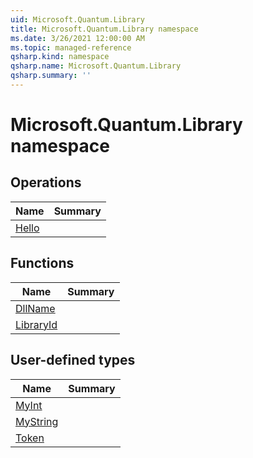 ```yaml
---
uid: Microsoft.Quantum.Library
title: Microsoft.Quantum.Library namespace
ms.date: 3/26/2021 12:00:00 AM
ms.topic: managed-reference
qsharp.kind: namespace
qsharp.name: Microsoft.Quantum.Library
qsharp.summary: ''
---
```


# Microsoft.Quantum.Library namespace




<!-- summaries -->

## Operations

| Name | Summary |
|------|---------|
|[Hello](xref:Microsoft.Quantum.Library.Hello) | |

## Functions

| Name | Summary |
|------|---------|
|[DllName](xref:Microsoft.Quantum.Library.DllName) | |
|[LibraryId](xref:Microsoft.Quantum.Library.LibraryId) | |

## User-defined types

| Name | Summary |
|------|---------|
|[MyInt](xref:Microsoft.Quantum.Library.MyInt) | |
|[MyString](xref:Microsoft.Quantum.Library.MyString) | |
|[Token](xref:Microsoft.Quantum.Library.Token) | |
<!-- /summaries -->
